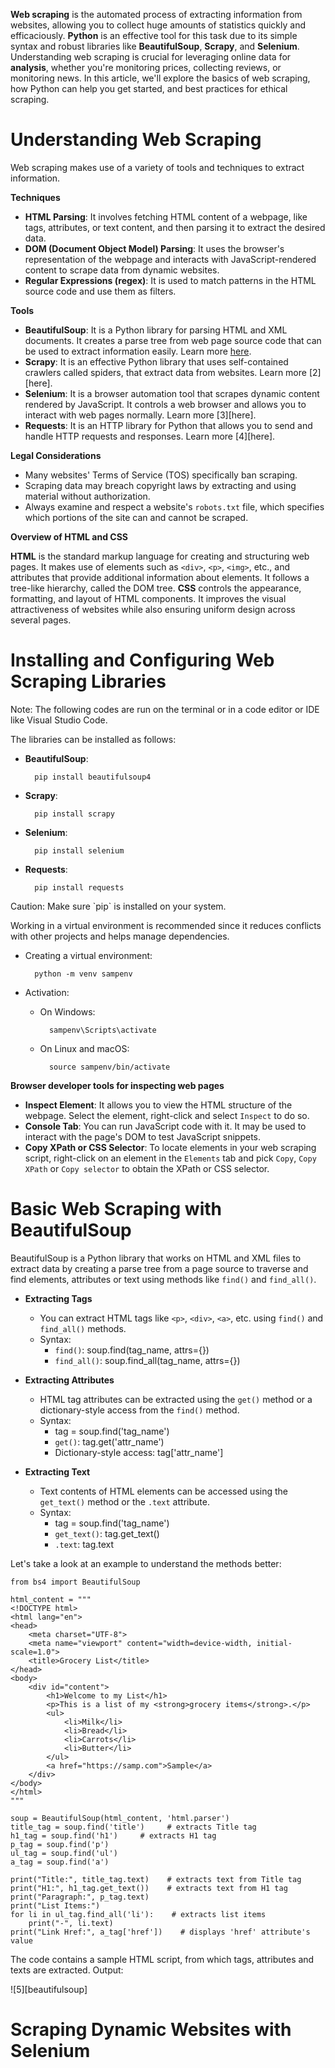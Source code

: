 **Web scraping** is the automated process of extracting information from websites, allowing you to collect huge amounts of statistics quickly and efficaciously. **Python** is an effective tool for this task due to its simple syntax and robust libraries like **BeautifulSoup**, **Scrapy**, and **Selenium**. Understanding web scraping is crucial for leveraging online data for **analysis**, whether you're monitoring prices, collecting reviews, or monitoring news. In this article, we'll explore the basics of web scraping, how Python can help you get started, and best practices for ethical scraping.

# Understanding Web Scraping
Web scraping makes use of a variety of tools and techniques to extract information.

**Techniques**
- **HTML Parsing**: It involves fetching HTML content of a webpage, like tags, attributes, or text content, and then parsing it to extract the desired data.
- **DOM (Document Object Model) Parsing**: It uses the browser's representation of the webpage and interacts with JavaScript-rendered content to scrape data from dynamic websites.
- **Regular Expressions (regex)**: It is used to match patterns in the HTML source code and use them as filters.

**Tools**
- **BeautifulSoup**: It is a Python library for parsing HTML and XML documents. It creates a parse tree from web page source code that can be used to extract information easily. Learn more [here][1].
- **Scrapy**: It is an effective Python library that uses self-contained crawlers called spiders, that extract data from websites. Learn more [2][here].
- **Selenium**: It is a browser automation tool that scrapes dynamic content rendered by JavaScript. It controls a web browser and allows you to interact with web pages normally. Learn more [3][here].
- **Requests**: It is an HTTP library for Python that allows you to send and handle HTTP requests and responses. Learn more [4][here].

**Legal Considerations**
- Many websites' Terms of Service (TOS) specifically ban scraping.
- Scraping data may breach copyright laws by extracting and using material without authorization.
- Always examine and respect a website's `robots.txt` file, which specifies which portions of the site can and cannot be scraped.

**Overview of HTML and CSS**

**HTML** is the standard markup language for creating and structuring web pages. It makes use of elements such as `<div>`, `<p>`, `<img>`, etc., and attributes that provide additional information about elements. It follows a tree-like hierarchy, called the DOM tree.
**CSS** controls the appearance, formatting, and layout of HTML components. It improves the visual attractiveness of websites while also ensuring uniform design across several pages.

# Installing and Configuring Web Scraping Libraries

<div class="div-blue"> <span class="alert-header">Note:</span> <span class="alert-body"> The following codes are run on the terminal or in a code editor or IDE like Visual Studio Code.</span> </div>

The libraries can be installed as follows:

- **BeautifulSoup**:

		pip install beautifulsoup4
- **Scrapy**:

		pip install scrapy
- **Selenium**:

		pip install selenium
- **Requests**:

		pip install requests

<div class="div-red"> <span class="alert-header">Caution:</span> <span class="alert-body"> Make sure `pip` is installed on your system.</span> </div>

Working in a virtual environment is recommended since it reduces conflicts with other projects and helps manage dependencies.

- Creating a virtual environment:

		python -m venv sampenv

- Activation:
	- On Windows:

			sampenv\Scripts\activate
	- On Linux and macOS:

			source sampenv/bin/activate

**Browser developer tools for inspecting web pages**

- **Inspect Element**: It allows you to view the HTML structure of the webpage. Select the element, right-click and select `Inspect`  to do so.
- **Console Tab**: You can run JavaScript code with it. It may be used to interact with the page's DOM to test JavaScript snippets.
- **Copy XPath or CSS Selector**: To locate elements in your web scraping script, right-click on an element in the `Elements` tab and pick `Copy`, `Copy XPath` or `Copy selector` to obtain the XPath or CSS selector.


# Basic Web Scraping with BeautifulSoup

BeautifulSoup is a Python library that works on HTML and XML files to extract data by creating a parse tree from a page source to traverse and find elements, attributes or text using methods like `find()` and `find_all()`.
- **Extracting Tags**
	- You can extract HTML tags like `<p>`, `<div>`, `<a>`, etc. using `find()` and `find_all()` methods.
	- Syntax:
		- `find()`: soup.find(tag_name, attrs={})
		- `find_all()`: soup.find_all(tag_name, attrs={})

- **Extracting Attributes**
	- HTML tag attributes can be extracted using the `get()` method or a dictionary-style access from the `find()` method.
	- Syntax:
		- tag = soup.find('tag_name')
		- `get()`: tag.get('attr_name')
		- Dictionary-style access: tag['attr_name']

- **Extracting Text**
	- Text contents of HTML elements can be accessed using the `get_text()` method or the  `.text` attribute.
	- Syntax:
		- tag = soup.find('tag_name')
		- `get_text()`: tag.get_text()
		- `.text`: tag.text

Let's take a look at an example to understand the methods better:

	from bs4 import BeautifulSoup

	html_content = """
	<!DOCTYPE html>
	<html lang="en">
	<head>
	    <meta charset="UTF-8">
	    <meta name="viewport" content="width=device-width, initial-scale=1.0">
	    <title>Grocery List</title>
	</head>
	<body>
	    <div id="content">
	        <h1>Welcome to my List</h1>
	        <p>This is a list of my <strong>grocery items</strong>.</p>
	        <ul>
	            <li>Milk</li>
	            <li>Bread</li>
	            <li>Carrots</li>
	            <li>Butter</li>
	        </ul>
	        <a href="https://samp.com">Sample</a>
	    </div>
	</body>
	</html>
	"""

	soup = BeautifulSoup(html_content, 'html.parser')
	title_tag = soup.find('title')     # extracts Title tag
	h1_tag = soup.find('h1')     # extracts H1 tag
	p_tag = soup.find('p')
	ul_tag = soup.find('ul')
	a_tag = soup.find('a')

	print("Title:", title_tag.text)    # extracts text from Title tag
	print("H1:", h1_tag.get_text())    # extracts text from H1 tag
	print("Paragraph:", p_tag.text)
	print("List Items:")
	for li in ul_tag.find_all('li'):    # extracts list items
	    print("-", li.text)
	print("Link Href:", a_tag['href'])    # displays 'href' attribute's value

The code contains a sample HTML script, from which tags, attributes and texts are extracted.
Output:

![5][beautifulsoup]

# Scraping Dynamic Websites with Selenium




[1]: https://beautiful-soup-4.readthedocs.io/en/latest/
[2]: https://docs.scrapy.org/en/latest/
[3]: https://www.selenium.dev/documentation/
[4]: https://requests.readthedocs.io/en/latest/
[5]: beautifulsoup.png
